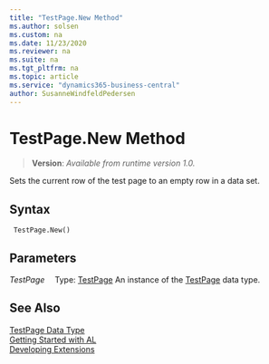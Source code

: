 ```yaml
---
title: "TestPage.New Method"
ms.author: solsen
ms.custom: na
ms.date: 11/23/2020
ms.reviewer: na
ms.suite: na
ms.tgt_pltfrm: na
ms.topic: article
ms.service: "dynamics365-business-central"
author: SusanneWindfeldPedersen
---
```

[//]: # (START>DO_NOT_EDIT)
[//]: # (IMPORTANT:Do not edit any of the content between here and the END>DO_NOT_EDIT.)
[//]: # (Any modifications should be made in the .xml files in the ModernDev repo.)
# TestPage.New Method
> **Version**: _Available from runtime version 1.0._

Sets the current row of the test page to an empty row in a data set.


## Syntax
```
 TestPage.New()
```

## Parameters
*TestPage*
&emsp;Type: [TestPage](testpage-data-type.md)
An instance of the [TestPage](testpage-data-type.md) data type.


[//]: # (IMPORTANT: END>DO_NOT_EDIT)
## See Also
[TestPage Data Type](testpage-data-type.md)  
[Getting Started with AL](../../devenv-get-started.md)  
[Developing Extensions](../../devenv-dev-overview.md)